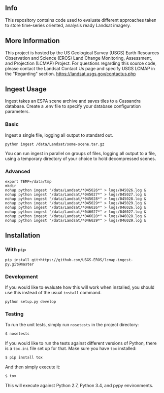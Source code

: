 ## Info

This repository contains code used to evaluate different approaches taken
to store time-series oriented, analysis ready Landsat imagery.

## More Information

This project is hosted by the US Geological Survey (USGS) Earth Resources Observation
and Science (EROS) Land Change Monitoring, Assessment, and Projection (LCMAP) Project.
For questions regarding this source code, please contact the Landsat Contact Us page
and specify USGS LCMAP in the "Regarding" section. https://landsat.usgs.gov/contactus.php


## Ingest Usage

Ingest takes an ESPA scene archive and saves tiles to a Cassandra database.
Create a .env file to specify your database configuration parameters.

### Basic

Ingest a single file, logging all output to standard out.

```
python ingest /data/Landsat/some-scene.tar.gz
```

You can run ingest in parallel on groups of files, logging all output to a file,
using a temporary directory of your choice to hold decompressed scenes.

### Advanced

```
export TEMP=/data/tmp
mkdir
nohup python ingest "/data/Landsat/*045026*" > logs/045026.log &
nohup python ingest "/data/Landsat/*045027*" > logs/045027.log &
nohup python ingest "/data/Landsat/*045028*" > logs/045028.log &
nohup python ingest "/data/Landsat/*045029*" > logs/045029.log &
nohup python ingest "/data/Landsat/*046026*" > logs/046026.log &
nohup python ingest "/data/Landsat/*046027*" > logs/046027.log &
nohup python ingest "/data/Landsat/*046028*" > logs/046028.log &
nohup python ingest "/data/Landsat/*046029*" > logs/046029.log &
```

## Installation

### With ``pip``

```
pip install git+https://github.com/USGS-EROS/lcmap-ingest-py.git@master
```

### Development

If you would like to evaluate how this will work when installed, you should
use this instead of the usual `install` command.

```
python setup.py develop
```

### Testing

To run the unit tests, simply run ``nosetests`` in the project directory:

```bash
$ nosetests
```

If you would like to run the tests against different versions of Python, there
is a ``tox.ini`` file set up for that. Make sure you have ``tox`` installed:

```bash
$ pip install tox
```

And then simply execute it:

```bash
$ tox
```

This will execute against Python 2.7, Python 3.4, and pypy environments.
